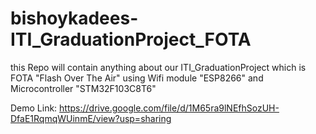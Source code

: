 # bishoykadees-ITI_GraduationProject_FOTA
this Repo will contain anything about our ITI_GraduationProject which is FOTA "Flash Over The Air" using Wifi module "ESP8266" and Microcontroller "STM32F103C8T6"

Demo Link: https://drive.google.com/file/d/1M65ra9lNEfhSozUH-DfaE1RqmqWUinmE/view?usp=sharing
